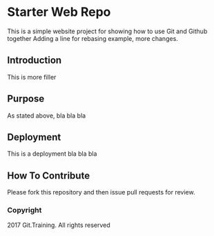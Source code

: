 # Starter Web Repo

This is a simple website project for
showing how to use Git and Github together
Adding a line for rebasing example, more changes.

## Introduction 

This is more filler

## Purpose

As stated above, bla bla bla

## Deployment

This is a deployment bla bla bla

## How To Contribute

Please fork this repository and then issue pull requests for review.

### Copyright

2017 Git.Training. All rights reserved
